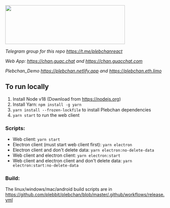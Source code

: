 <img src="https://guacchan.web.app/assets/logo/logo-transparent.png" width="378" height="123">

_Telegram group for this repo https://t.me/plebchanreact_

_Web App: https://chan.guac.chat and https://chan.guacchat.com_

_Plebchan_Demo https://plebchan.netlify.app and https://plebchan.eth.limo_

## To run locally

1. Install Node v18 (Download from https://nodejs.org)
2. Install Yarn: `npm install -g yarn`
3. `yarn install --frozen-lockfile` to install Plebchan dependencies
4. `yarn start` to run the web client

### Scripts:

- Web client: `yarn start`
- Electron client (must start web client first): `yarn electron`
- Electron client and don't delete data: `yarn electron:no-delete-data`
- Web client and electron client: `yarn electron:start`
- Web client and electron client and don't delete data: `yarn electron:start:no-delete-data`

### Build:

The linux/windows/mac/android build scripts are in https://github.com/plebbit/plebchan/blob/master/.github/workflows/release.yml
